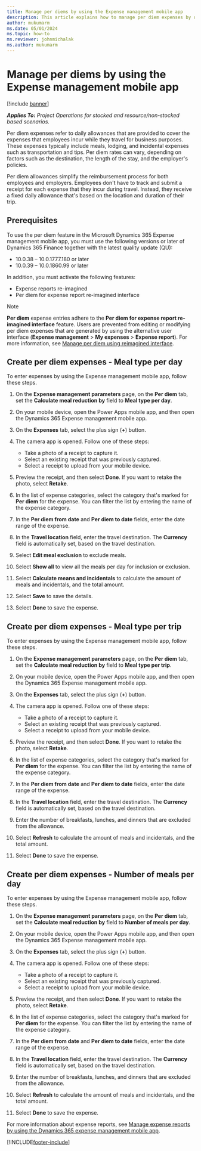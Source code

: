 ```yaml
---
title: Manage per diems by using the Expense management mobile app
description: This article explains how to manage per diem expenses by using the Microsoft Dynamics 365 Expense management mobile app.
author: mukumarm
ms.date: 05/01/2024
ms.topic: how-to
ms.reviewer: johnmichalak
ms.author: mukumarm
---
```


# Manage per diems by using the Expense management mobile app

[!include [banner](../includes/banner.md)]

_**Applies To:** Project Operations for stocked and resource/non-stocked based scenarios._

Per diem expenses refer to daily allowances that are provided to cover the expenses that employees incur while they travel for business purposes. These expenses typically include meals, lodging, and incidental expenses such as transportation and tips. Per diem rates can vary, depending on factors such as the destination, the length of the stay, and the employer's policies.

Per diem allowances simplify the reimbursement process for both employees and employers. Employees don't have to track and submit a receipt for each expense that they incur during travel. Instead, they receive a fixed daily allowance that's based on the location and duration of their trip.

## Prerequisites

To use the per diem feature in the Microsoft Dynamics 365 Expense management mobile app, you must use the following versions or later of Dynamics 365 Finance together with the latest quality update (QU):

- 10.0.38 – 10.0.1777.180 or later
- 10.0.39 – 10.0.1860.99 or later

In addition, you must activate the following features:

- Expense reports re-imagined
- Per diem for expense report re-imagined interface

> [!NOTE]
> **Per diem** expense entries adhere to the **Per diem for expense report re-imagined interface** feature. Users are prevented from editing or modifying per diem expenses that are generated by using the alternative user interface (**Expense management** \> **My expenses** \> **Expense report**). For more information, see [Manage per diem using reimagined interface](per-diem-expenses.md).

## Create per diem expenses - Meal type per day

To enter expenses by using the Expense management mobile app, follow these steps.

1. On the **Expense management parameters** page, on the **Per diem** tab, set the **Calculate meal reduction by** field to **Meal type per day**.
1. On your mobile device, open the Power Apps mobile app, and then open the Dynamics 365 Expense management mobile app.
1. On the **Expenses** tab, select the plus sign (**+**) button.
1. The camera app is opened. Follow one of these steps:

    - Take a photo of a receipt to capture it.
    - Select an existing receipt that was previously captured.
    - Select a receipt to upload from your mobile device.

1. Preview the receipt, and then select **Done**. If you want to retake the photo, select **Retake**.
1. In the list of expense categories, select the category that's marked for **Per diem** for the expense. You can filter the list by entering the name of the expense category.
1. In the **Per diem from date** and **Per diem to date** fields, enter the date range of the expense.
1. In the **Travel location** field, enter the travel destination. The **Currency** field is automatically set, based on the travel destination.
1. Select **Edit meal exclusion** to exclude meals. 
1. Select **Show all** to view all the meals per day for inclusion or exclusion.
1. Select **Calculate means and incidentals** to calculate the amount of meals and incidentals, and the total amount.
1. Select **Save** to save the details.
1. Select **Done** to save the expense.

## Create per diem expenses - Meal type per trip

To enter expenses by using the Expense management mobile app, follow these steps.

1. On the **Expense management parameters** page, on the **Per diem** tab, set the **Calculate meal reduction by** field to **Meal type per trip**.
1. On your mobile device, open the Power Apps mobile app, and then open the Dynamics 365 Expense management mobile app.
1. On the **Expenses** tab, select the plus sign (**+**) button.
1. The camera app is opened. Follow one of these steps:

    - Take a photo of a receipt to capture it.
    - Select an existing receipt that was previously captured.
    - Select a receipt to upload from your mobile device.

1. Preview the receipt, and then select **Done**. If you want to retake the photo, select **Retake**.
1. In the list of expense categories, select the category that's marked for **Per diem** for the expense. You can filter the list by entering the name of the expense category.
1. In the **Per diem from date** and **Per diem to date** fields, enter the date range of the expense.
1. In the **Travel location** field, enter the travel destination. The **Currency** field is automatically set, based on the travel destination.
1. Enter the number of breakfasts, lunches, and dinners that are excluded from the allowance.
1. Select **Refresh** to calculate the amount of meals and incidentals, and the total amount.
1. Select **Done** to save the expense.

## Create per diem expenses - Number of meals per day

To enter expenses by using the Expense management mobile app, follow these steps.

1. On the **Expense management parameters** page, on the **Per diem** tab, set the **Calculate meal reduction by** field to **Number of meals per day**.
1. On your mobile device, open the Power Apps mobile app, and then open the Dynamics 365 Expense management mobile app.
1. On the **Expenses** tab, select the plus sign (**+**) button.
1. The camera app is opened. Follow one of these steps:

    - Take a photo of a receipt to capture it.
    - Select an existing receipt that was previously captured.
    - Select a receipt to upload from your mobile device.

1. Preview the receipt, and then select **Done**. If you want to retake the photo, select **Retake**.
1. In the list of expense categories, select the category that's marked for **Per diem** for the expense. You can filter the list by entering the name of the expense category.
1. In the **Per diem from date** and **Per diem to date** fields, enter the date range of the expense.
1. In the **Travel location** field, enter the travel destination. The **Currency** field is automatically set, based on the travel destination.
1. Enter the number of breakfasts, lunches, and dinners that are excluded from the allowance.
1. Select **Refresh** to calculate the amount of meals and incidentals, and the total amount.
1. Select **Done** to save the expense.

For more information about expense reports, see [Manage expense reports by using the Dynamics 365 expense management mobile app](mobile-app-manage-expense-reports.md).

[!INCLUDE[footer-include](../includes/footer-banner.md)]
